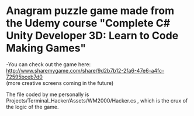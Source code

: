 # Anagram puzzle game made from the Udemy course "Complete C# Unity Developer 3D: Learn to Code Making Games"  
-You can check out the game here: http://www.sharemygame.com/share/9d2b7b12-2fa6-47e6-a4fc-72595bceb7d0  
 (more creative screens coming in the future) 

The file coded by me personally is Projects/Terminal_Hacker/Assets/WM2000/Hacker.cs , which is the crux of the logic of the game.
